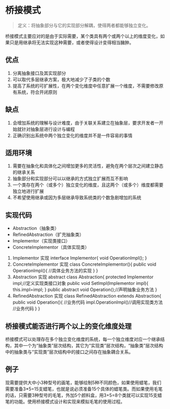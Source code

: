 # 桥接模式
>定义：将抽象部分与它的实现部分解耦，使得两者都能够独立变化。

桥接模式主要应对的是由于实际需要，某个类具有两个或两个以上的维度变化，如果只是用继承将无法实现这种需要，或者使得设计变得相当臃肿。

## 优点
1. 分离抽象接口及其实现部分
2. 可以取代多层继承方案，极大地减少了子类的个数
3. 提高了系统的可扩展性，在两个变化维度中任意扩展一个维度，不需要修改原有系统，符合开闭原则

## 缺点
1. 会增加系统的理解与设计难度，由于关联关系建立在抽象层，要求开发者一开始就针对抽象层进行设计与编程
2. 正确识别出系统中两个独立变化的维度并不是一件容易的事情

## 适用环境
1. 需要在抽象化和具体化之间增加更多的灵活性，避免在两个层次之间建立静态的继承关系
2. 抽象部分和实现部分可以以继承的方式独立扩展而互不影响
3. 一个类存在两个（或多个）独立变化的维度，且这两个（或多个）维度都需要独立地进行扩展
4. 不希望使用继承或因为多层继承导致系统类的个数急剧增加的系统


## 实现代码
* Abstraction（抽象类）
* RefinedAbstraction（扩充抽象类）
* Implementor（实现类接口）
* ConcreteImplementor（具体实现类）
1. Implementor 实现
    interface Implementor{
      void OperationImpl();
    }
2. ConcreteImplementor 实现
    class ConcreteImplementor(){
      public void OperationImpl(){
        //具体业务方法的实现
      }
    }
3. Abstraction 实现
    abstract class Abstraction{
      protected Implementor impl;//定义实现类接口对象
      public void SetImpl(Implementor impl){
        this.impl=impl;
      }
      public abstract void Operation();//声明抽象业务方法
    }
4. RefinedAbstraction 实现
    class RefinedAbstraction extends Abstraction{
      public void Operation(){
        //业务代码
        impl.OperationImpl()//调用实现类方法
        //业务代码
      }
    }

## 桥接模式能否进行两个以上的变化维度处理
桥接模式可以处理存在多个独立变化维度的系统，每一个独立维度对应一个继承结构，其中一个为“抽象类”层次结构，其它为“实现类”层次结构，“抽象类”层次结构中的抽象类与“实现类”层次结构中的接口之间存在抽象耦合关系。

## 例子
现需要提供大中小3种型号的画笔，能够绘制5种不同颜色，如果使用蜡笔，我们需要准备3*5=15支蜡笔，也就是说必须准备15个具体的蜡笔类。而如果使用毛笔的话，只需要3种型号的毛笔，外加5个颜料盒，用3+5=8个类就可以实现15支蜡笔的功能。使用桥接模式设计和实现来模拟毛笔的使用过程。
